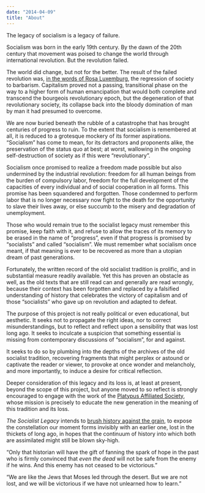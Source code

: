 ```yaml
---
date: "2014-04-09"
title: "About"
---
```


The legacy of socialism is a legacy of failure. 

Socialism was born in the early 19th century. By the dawn of the 20th century that movement was poised to change the world through international revolution. But the revolution failed.

The world did change, but not for the better. The result of the failed revolution was, [in the words of Rosa Luxemburg](https://www.marxists.org/archive/luxemburg/1915/junius/ch01.htm), the regression of society to barbarism. Capitalism proved not a passing, transitional phase on the way to a higher form of human emancipation that would both complete and transcend the bourgeois revolutionary epoch, but the degeneration of that revolutionary society, its collapse back into the bloody domination of man by man it had presumed to overcome.

We are now buried beneath the rubble of a catastrophe that has brought centuries of progress to ruin. To the extent that socialism is remembered at all, it is reduced to a grotesque mockery of its former aspirations. “Socialism” has come to mean, for its detractors and proponents alike, the preservation of the status quo at best; at worst, wallowing in the ongoing self-destruction of society as if this were “revolutionary”.

Socialism once promised to realize a freedom made possible but also undermined by the industrial revolution: freedom for all human beings from the burden of compulsory labor, freedom for the full development of the capacities of every individual and of social cooperation in all forms. This promise has been squandered and forgotten. Those condemned to perform labor that is no longer necessary now fight to the death for the opportunity to slave their lives away, or else succumb to the misery and degradation of unemployment.

Those who would remain true to the socialist legacy must remember this promise, keep faith with it, and refuse to allow the traces of its memory to be erased in the name of “progress”, even if that progress is promised by “socialists” and called “socialism”. We must remember what socialism once meant, if that meaning is ever to be recovered as more than a utopian dream of past generations.

Fortunately, the written record of the old socialist tradition is prolific, and in substantial measure readily available. Yet this has proven an obstacle as well, as the old texts that are still read can and generally are read wrongly, because their context has been forgotten and replaced by a falsified understanding of history that celebrates the victory of capitalism and of those “socialists” who gave up on revolution and adapted to defeat.

The purpose of this project is not really political or even educational, but aesthetic. It seeks not to propagate the right ideas, nor to correct misunderstandings, but to reflect and reflect upon a sensibility that was lost long ago. It seeks to inculcate a suspicion that something essential is missing from contemporary discussions of “socialism”, for and against.

It seeks to do so by plumbing into the depths of the archives of the old socialist tradition, recovering fragments that might perplex or astound or captivate the reader or viewer, to provoke at once wonder and melancholy, and more importantly, to induce a desire for critical reflection. 

Deeper consideration of this legacy and its loss is, at least at present, beyond the scope of this project, but anyone moved to so reflect is strongly encouraged to engage with the work of the [Platypus Affiliated Society](http://platypus1917.org/), whose mission is precisely to educate the new generation in the meaning of this tradition and its loss.

*The Socialist Legacy* intends to [brush history against the grain](https://www.sfu.ca/~andrewf/CONCEPT2.html), to expose the constellation our moment forms invisibly with an earlier one, lost in the thickets of long ago, in hopes that the continuum of history into which both are assimilated might still be blown sky-high.

“Only that historian will have the gift of fanning the spark of hope in the past who is firmly convinced that *even the dead* will not be safe from the enemy if he wins. And this enemy has not ceased to be victorious.”

“We are like the Jews that Moses led through the desert. But we are not lost, and we will be victorious if we have not unlearned how to learn.”
